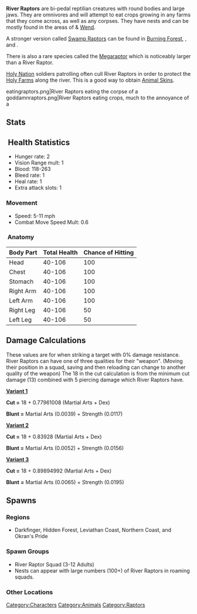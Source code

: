 **River Raptors** are bi-pedal reptilian creatures with round bodies and
large jaws. They are omnivores and will attempt to eat crops growing in
any farms that they come across, as well as any corpses. They have nests
and can be mostly found in the areas of [](Okran's_Pride.md) & [Wend](Wend.md "wikilink").

A stronger version called [Swamp Raptors](Swamp_Raptor.md "wikilink") can
be found in [Burning Forest](Burning_Forest.md "wikilink"), [](Raptor_Island_(Zone).md), [](South_Wetlands.md) and [](The_Swamp.md).

There is also a rare species called the
[Megaraptor](Megaraptor.md "wikilink") which is noticeably larger than a
River Raptor.

[Holy Nation](03%20-%20Projects%20&%20Wikis/Kenshi/Kenshi%20Wiki/Kenshi%20Wiki%20Template/The_Holy_Nation.md "wikilink") soldiers patrolling [](Okran's_Pride.md) often cull River Raptors in order to
protect the [Holy Farms](Holy_Farm.md "wikilink") along the river. This is
a good way to obtain [Animal Skins](Animal_Skin.md "wikilink").

eatingraptors.png\|River Raptors eating the corpse of a [](Hungry_Bandit.md) goddamnraptors.png\|River Raptors
eating crops, much to the annoyance of a [](Holy_Farmer.md)

## Stats

##  Health Statistics

- Hunger rate: 2
- Vision Range mult: 1
- Blood: 118-263
- Bleed rate: 1
- Heal rate: 1
- Extra attack slots: 1

### Movement

- Speed: 5-11 mph
- Combat Move Speed Mult: 0.6

###  Anatomy

| Body Part | Total Health | Chance of Hitting |
|-----------|--------------|-------------------|
| Head      | 40-106       | 100               |
| Chest     | 40-106       | 100               |
| Stomach   | 40-106       | 100               |
| Right Arm | 40-106       | 100               |
| Left Arm  | 40-106       | 100               |
| Right Leg | 40-106       | 50                |
| Left Leg  | 40-106       | 50                |

## Damage Calculations

These values are for when striking a target with 0% damage resistance.
River Raptors can have one of three qualities for their "weapon".
(Moving their position in a squad, saving and then reloading can change
to another quality of the weapon) The 18 in the cut calculation is from
the minimum cut damage (13) combined with 5 piercing damage which River
Raptors have.

<u>**Variant 1**</u>

**Cut =** 18 + 0.77961008 (Martial Arts + Dex)

**Blunt =** Martial Arts (0.0039) + Strength (0.0117)

<u>**Variant 2**</u>

**Cut =** 18 + 0.83928 (Martial Arts + Dex)

**Blunt =** Martial Arts (0.0052) + Strength (0.0156)

<u>**Variant 3**</u>

**Cut =** 18 + 0.89894992 (Martial Arts + Dex)

**Blunt** **=** Martial Arts (0.0065) + Strength (0.0195)

## Spawns

### Regions

- Darkfinger, Hidden Forest, Leviathan Coast, Northern Coast, and
  Okran's Pride

### Spawn Groups

- River Raptor Squad (3-12 Adults)
- Nests can appear with large numbers (100+) of River Raptors in roaming
  squads.

### Other Locations

[Category:Characters](Category:Characters "wikilink")
[Category:Animals](Category:Animals "wikilink")
[Category:Raptors](Category:Raptors "wikilink")